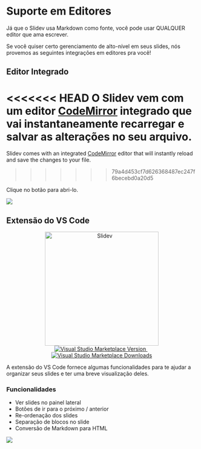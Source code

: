 # Suporte em Editores

Já que o Slidev usa Markdown como fonte, você pode usar QUALQUER editor que ama escrever.

Se você quiser certo gerenciamento de alto-nível em seus slides, nós provemos as seguintes integrações em editores pra você!

## Editor Integrado

<<<<<<< HEAD
O Slidev vem com um editor [CodeMirror](https://codemirror.net/) integrado que vai instantaneamente recarregar e salvar as alterações no seu arquivo.
=======
Slidev comes with an integrated [CodeMirror](https://codemirror.net/) editor that will instantly reload and save the changes to your file.
>>>>>>> 79a4d453cf7d626368487ec247f6becebd0a20d5

Clique no botão <carbon-edit class="inline-icon-btn"/> para abri-lo.

![](/screenshots/integrated-editor.png)

## Extensão do VS Code

<p align="center">
    <a href="https://github.com/slidevjs/slidev" target="_blank">
        <img src="https://cdn.jsdelivr.net/gh/slidevjs/slidev/assets/logo-for-vscode.png" alt="Slidev" width="300"/>
    </a>
    <br>
    <a href="https://marketplace.visualstudio.com/items?itemName=antfu.slidev" target="__blank">
        <img src="https://img.shields.io/visual-studio-marketplace/v/antfu.slidev.svg?color=4EC5D4&amp;label=VS%20Code%20Marketplace&logo=visual-studio-code" alt="Visual Studio Marketplace Version" />
    </a>
    &nbsp;
    <a href="https://marketplace.visualstudio.com/items?itemName=antfu.slidev" target="__blank">
        <img src="https://img.shields.io/visual-studio-marketplace/d/antfu.slidev.svg?color=2B90B6" alt="Visual Studio Marketplace Downloads" />
    </a>
</p>

A extensão do VS Code fornece algumas funcionalidades para te ajudar a organizar seus slides e ter uma breve visualização deles.

### Funcionalidades

- Ver slides no painel lateral
- Botões de ir para o próximo / anterior
- Re-ordenação dos slides
- Separação de blocos no slide
- Conversão de Markdown para HTML

![](https://user-images.githubusercontent.com/11247099/116809994-cc2caa00-ab73-11eb-879f-60585747c3c9.png)

<TheTweet id="1395333405345148930" />
